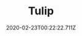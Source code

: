 ---
templateKey: blog-post
featuredpost: false
date: 2020-02-23T00:22:22.711Z
title: Tulip
description: The most popular spring flower. Has a very faint sweet smell
type: flower
sellPrice: 30
energy: 45
health: 20
featuredimage: /img/Tulip.png
tags:
  - spring
  - edible
  - flower
  - Evelyn
  - honey
---